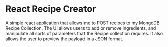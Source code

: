 # React Recipe Creator

A simple react application that allows me to POST recipes to my MongoDB Recipe Collection. The UI allows users to add or remove ingredients, and manipulate all sorts of parameters that the Recipe collection requires. It also allows the user to preview the payload in a JSON format.

